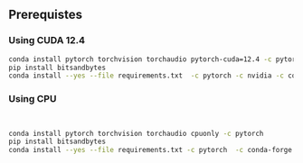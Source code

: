 ## Prerequistes

### Using CUDA 12.4

```bash
conda install pytorch torchvision torchaudio pytorch-cuda=12.4 -c pytorch -c nvidia
pip install bitsandbytes
conda install --yes --file requirements.txt  -c pytorch -c nvidia -c conda-forge
```

### Using CPU

```bash


conda install pytorch torchvision torchaudio cpuonly -c pytorch
pip install bitsandbytes
conda install --yes --file requirements.txt -c pytorch  -c conda-forge
```